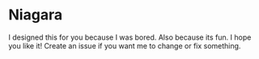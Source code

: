 # Niagara
I designed this for you because I was bored. Also because its fun. I hope you like it! Create an issue if you want me to change or fix something.
